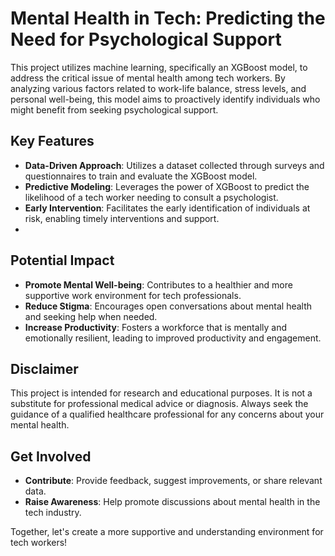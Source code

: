 # Mental Health in Tech: Predicting the Need for Psychological Support

This project utilizes machine learning, specifically an XGBoost model, to address the critical issue of mental health among tech workers. By analyzing various factors related to work-life balance, stress levels, and personal well-being, this model aims to proactively identify individuals who might benefit from seeking psychological support.

## Key Features

- **Data-Driven Approach**: Utilizes a dataset collected through surveys and questionnaires to train and evaluate the XGBoost model.
- **Predictive Modeling**: Leverages the power of XGBoost to predict the likelihood of a tech worker needing to consult a psychologist.
- **Early Intervention**: Facilitates the early identification of individuals at risk, enabling timely interventions and support.
- 
## Potential Impact

- **Promote Mental Well-being**: Contributes to a healthier and more supportive work environment for tech professionals.
- **Reduce Stigma**: Encourages open conversations about mental health and seeking help when needed.
- **Increase Productivity**: Fosters a workforce that is mentally and emotionally resilient, leading to improved productivity and engagement.

## Disclaimer

This project is intended for research and educational purposes. It is not a substitute for professional medical advice or diagnosis. Always seek the guidance of a qualified healthcare professional for any concerns about your mental health.

## Get Involved

- **Contribute**: Provide feedback, suggest improvements, or share relevant data.
- **Raise Awareness**: Help promote discussions about mental health in the tech industry.

Together, let's create a more supportive and understanding environment for tech workers!
